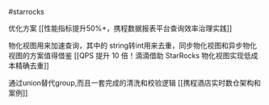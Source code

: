 #starrocks 

优化方案
[[性能指标提升50%+，携程数据报表平台查询效率治理实践]]


物化视图用来加速查询，其中的 string转int用来去重，同步物化视图和异步物化视图的方案值得借鉴
[[QPS 提升 10 倍！滴滴借助 StarRocks 物化视图实现低成本精确去重]]

通过union替代group,而且一套完成的清洗和校验逻辑
[[携程酒店实时数仓架构和案例]]
